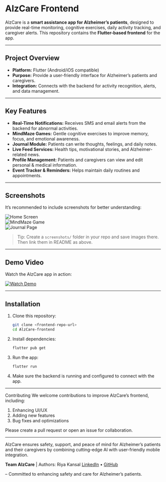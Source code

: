 # AlzCare Frontend

AlzCare is a **smart assistance app for Alzheimer’s patients**, designed to provide real-time monitoring, cognitive exercises, daily activity tracking, and caregiver alerts. This repository contains the **Flutter-based frontend** for the app.

---

## **Project Overview**

- **Platform:** Flutter (Android/iOS compatible)  
- **Purpose:** Provide a user-friendly interface for Alzheimer’s patients and caregivers.  
- **Integration:** Connects with the backend for activity recognition, alerts, and data management.  

---

## **Key Features**

- **Real-Time Notifications:** Receives SMS and email alerts from the backend for abnormal activities.  
- **MindMaze Games:** Gentle cognitive exercises to improve memory, focus, and emotional awareness.  
- **Journal Module:** Patients can write thoughts, feelings, and daily notes.  
- **Live Feed Services:** Health tips, motivational stories, and Alzheimer-related news.  
- **Profile Management:** Patients and caregivers can view and edit personal & medical information.  
- **Event Tracker & Reminders:** Helps maintain daily routines and appointments.

---

## **Screenshots**

It’s recommended to include screenshots for better understanding:  

![Home Screen](screenshots/home.png)  
![MindMaze Game](screenshots/mindmaze.png)  
![Journal Page](screenshots/journal.png)

> Tip: Create a `screenshots/` folder in your repo and save images there. Then link them in README as above.

---

## **Demo Video**

Watch the AlzCare app in action:  

[![Watch Demo](./al1.jpg)](./demo%20video%20(AlzCare).mp4)

---

## **Installation**

1. Clone this repository:
   ```bash
   git clone <frontend-repo-url>
   cd AlzCare-frontend

2. Install dependencies:
   ```bash
   flutter pub get

3. Run the app:
   ```bash
   flutter run

4. Make sure the backend is running and configured to connect with the app.

---

Contributing
We welcome contributions to improve AlzCare’s frontend, including:
1. Enhancing UI/UX
2. Adding new features
3. Bug fixes and optimizations

Please create a pull request or open an issue for collaboration.

---

AlzCare ensures safety, support, and peace of mind for Alzheimer’s patients and their caregivers by combining cutting-edge AI with user-friendly mobile integration.

**Team AlzCare** | Authors: Riya Kansal [LinkedIn](https://www.linkedin.com/in/riya-kansal-963042268/) • [GitHub](https://github.com/riyakansal04)

– Committed to enhancing safety and care for Alzheimer’s patients.

